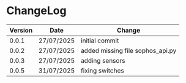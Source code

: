 # ChangeLog

| Version | Date | Change |
| --- | --- | --- |
| 0.0.1 | 27/07/2025 | initial commit |
| 0.0.2 | 27/07/2025 | added missing file sophos_api.py |
| 0.0.3 | 27/07/2025 | adding sensors |
| 0.0.5 | 31/07/2025 | fixing switches |